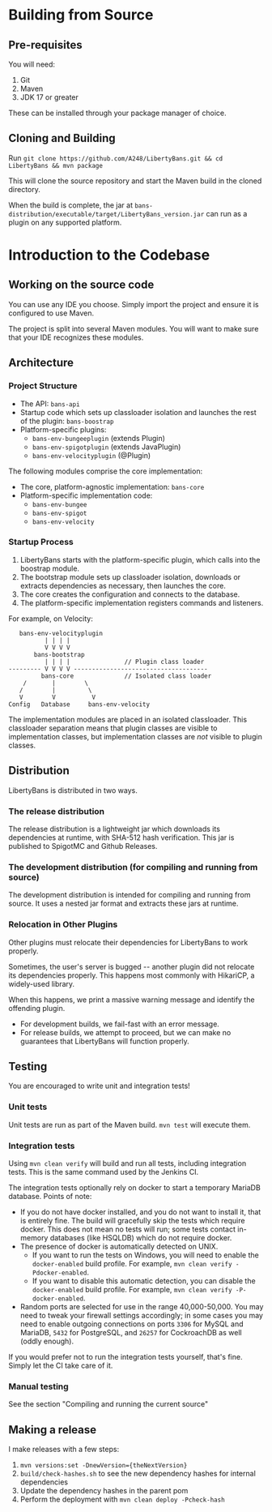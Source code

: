 
# Building from Source

## Pre-requisites

You will need:

1. Git
2. Maven
3. JDK 17 or greater

These can be installed through your package manager of choice.

## Cloning and Building

Run `git clone https://github.com/A248/LibertyBans.git && cd LibertyBans && mvn package`

This will clone the source repository and start the Maven build in the cloned directory.

When the build is complete, the jar at `bans-distribution/executable/target/LibertyBans_version.jar` can run as a plugin on any supported platform.

# Introduction to the Codebase

## Working on the source code

You can use any IDE you choose. Simply import the project and ensure it is configured to use Maven.

The project is split into several Maven modules. You will want to make sure that your IDE recognizes these modules.

## Architecture

### Project Structure

* The API: `bans-api`
* Startup code which sets up classloader isolation and launches the rest of the plugin: `bans-boostrap`
* Platform-specific plugins:
  * `bans-env-bungeeplugin` (extends Plugin)
  * `bans-env-spigotplugin` (extends JavaPlugin)
  * `bans-env-velocityplugin` (@Plugin)

The following modules comprise the core implementation:

* The core, platform-agnostic implementation: `bans-core`
* Platform-specific implementation code:
  * `bans-env-bungee`
  * `bans-env-spigot`
  * `bans-env-velocity`

### Startup Process

1. LibertyBans starts with the platform-specific plugin, which calls into the boostrap module. 
2. The bootstrap module sets up classloader isolation, downloads or extracts dependencies as necessary, then launches the core.
3. The core creates the configuration and connects to the database.
4. The platform-specific implementation registers commands and listeners.

For example, on Velocity:

```
   bans-env-velocityplugin
          | | | |
          V V V V
       bans-bootstrap
          | | | |               // Plugin class loader
--------- V V V V -------------------------------------
         bans-core              // Isolated class loader
    /       |        \
   /        |         \ 
   V        V          V
Config   Database     bans-env-velocity
```

The implementation modules are placed in an isolated classloader. This classloader separation means that plugin classes are visible to implementation classes, but implementation classes are *not* visible to plugin classes.

## Distribution

LibertyBans is distributed in two ways.

### The release distribution

The release distribution is a lightweight jar which downloads its dependencies at runtime, with SHA-512 hash verification. This jar is published to SpigotMC and Github Releases.

### The development distribution (for compiling and running from source)

The development distribution is intended for compiling and running from source. It uses a nested jar format and extracts these jars at runtime.

### Relocation in Other Plugins

Other plugins must relocate their dependencies for LibertyBans to work properly.

Sometimes, the user's server is bugged -- another plugin did not relocate its dependencies properly. This happens most commonly with HikariCP, a widely-used library.

When this happens, we print a massive warning message and identify the offending plugin.
* For development builds, we fail-fast with an error message.
* For release builds, we attempt to proceed, but we can make no guarantees that LibertyBans will function properly.

## Testing

You are encouraged to write unit and integration tests!

### Unit tests

Unit tests are run as part of the Maven build. `mvn test` will execute them.

### Integration tests

Using `mvn clean verify` will build and run all tests, including integration tests. This is the same command used by the Jenkins CI.

The integration tests optionally rely on docker to start a temporary MariaDB database. Points of note:
 * If you do not have docker installed, and you do not want to install it, that is entirely fine. The build will gracefully skip the tests which require docker. This does not mean no tests will run; some tests contact in-memory databases (like HSQLDB) which do not require docker.
 * The presence of docker is automatically detected on UNIX.
   * If you want to run the tests on Windows, you will need to enable the `docker-enabled` build profile. For example, `mvn clean verify -Pdocker-enabled`.
   * If you want to disable this automatic detection, you can disable the `docker-enabled` build profile. For example, `mvn clean verify -P-docker-enabled`.
 * Random ports are selected for use in the range 40,000-50,000. You may need to tweak your firewall settings accordingly; in some cases you may need to enable outgoing connections on ports `3306` for MySQL and MariaDB, `5432` for PostgreSQL, and `26257` for CockroachDB as well (oddly enough).

If you would prefer not to run the integration tests yourself, that's fine. Simply let the CI take care of it.

### Manual testing

See the section "Compiling and running the current source"

## Making a release

I make releases with a few steps:

1. `mvn versions:set -DnewVersion={theNextVersion}`
2. `build/check-hashes.sh` to see the new dependency hashes for internal dependencies
3. Update the dependency hashes in the parent pom
4. Perform the deployment with `mvn clean deploy -Pcheck-hash`

